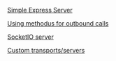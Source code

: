 
[Simple Express Server](./packed/simple-express-server.md)


[Using methodus for outbound calls](./packed/outbound.md)


[SocketIO server](./packed/socketio.md)

[Custom transports/servers](./packed/custom.md)

